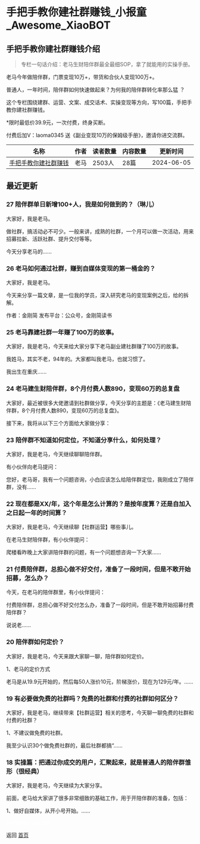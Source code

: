 # 手把手教你建社群赚钱_小报童_Awesome_XiaoBOT

## 手把手教你建社群赚钱介绍
> 专栏一句话介绍：老马生财陪伴群最全最细SOP，拿了就能用的实操手册。    
    
老马今年做陪伴群，门票变现10万+，带货和合伙人变现100万+。    
    
普通人，一年时间，陪伴群如何快速做起来？为何我的陪伴群转化率那么猛 ？    
    
这个专栏围绕建群、运营、文案、成交话术、实操变现等方向，写100篇，手把手教你建社群赚钱。    
    
*限时最低价39.9元，一次付费，终身买断。    
    
付费后加V：laoma0345 送《副业变现10万的保姆级手册》，邀请你进交流群。  
  


|名称|作者|读者数量|内容数量|更新时间|
|---|---|---|---|---|
|[手把手教你建社群赚钱](https://xiaobot.net/p/laoma?refer=9c3f1c95-a052-465a-9902-f6d75080262a)|老马|2503人|28篇|2024-06-05|

## 最近更新
### 27 陪伴群单日新增100+人，我是如何做到的？（琳儿）

大家好，我是老马。

做社群，搞活动必不可少。一般来讲，成熟的社群，一个月可以做一次活动，用来招募拉新、活跃社群、提升交付等等。

今天分享老马的......

### 26 老马如何通过社群，赚到自媒体变现的第一桶金的？

大家好，我是老马。

今天来分享一篇文章，是一位我的学员，深入研究老马的变现案例之后，给的拆解。

作者：金刚简 发布平台：公众号，金刚简读书

### 25 老马靠建社群一年赚了100万的故事。

大家好，我是老马，今天来给大家分享下老马副业建社群赚了100万的故事。

我姓马，其实不老，94年的。大家都叫我老马，也就习惯了。

我出生在重庆......

### 24 老马建生财陪伴群，8个月付费人数890，变现60万的总复盘

大家好，最近被很多大佬邀请到社群做分享，今天分享的主题是：《老马建生财陪伴群，8个月付费人数890，变现60万的总复盘》。

接下来，我将从以下三个方面给大家做分享：

### 23 陪伴群不知道如何定位，不知道分享什么，如何处理？

大家好，我是老马，今天继续聊聊陪伴群。

有小伙伴向老马提问：

您好，老马哥，我有一个问题咨询，小白应该怎么给陪伴群定位，我刚成立了陪伴群，没有......

### 22 现在都是XX/年，这个年是怎么计算的？是按年度算？还是自加入之日起一年的时间算？

大家好，我是老马，今天继续聊【社群运营】哪些事儿。

在老马生财陪伴群，有小伙伴提问：

爬楼看昨晚上大家讲陪伴群的问题，有一个问题想咨询一下大家......

### 21 付费陪伴群，总担心做不好交付，准备了一段时间，但是不敢开始招募，怎么办？

今天，在老马的陪伴群里，有小伙伴提问：

付费陪伴群，总担心做不好交付怎么办，准备了一段时间，但是不敢开始招募付费陪伴群？

说说老......

### 20 陪伴群如何定价？

大家好，我是老马，今天来跟大家聊一聊，陪伴群如何定价。

1、老马的定价方式

老马是从19.9元开始的，然后每50人涨价10元，阶梯涨价，现在为129元/年。......

### 19 有必要做免费的社群吗？免费的社群和付费的社群如何区分？

大家好，我是老马，继续带来【社群运营】相关的思考，今天聊一聊免费的社群和付费的社群？

1、不建议做免费的社群。

我至少认识30个做免费社群的，最后社群都搞“......

### 18 实操篇：把通过你成交的用户，汇聚起来，就是普通人的陪伴群雏形（很经典）

大家好，我是老马，今天继续为大家分享。

前面，老马给大家讲了很多非常细致的基础工作，用于开陪伴群的准备，包括：

1、做好自媒体，从开小号开始。......


<a href="https://github.com/Reno9527/awesome-xiaobot" style="color: white; text-decoration: none;">awesome-xiaobot</a>

返回 [首页](../README.md)
